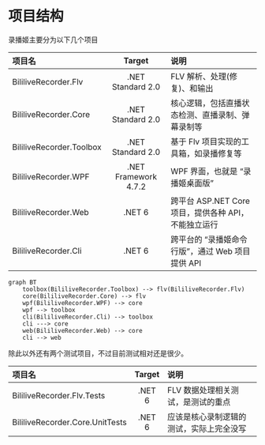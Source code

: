 # 项目结构

录播姬主要分为以下几个项目

项目名 | Target | 说明
:---- | :-----: | :---
BililiveRecorder.Flv | .NET Standard 2.0 | FLV 解析、处理(修复)、和输出
BililiveRecorder.Core | .NET Standard 2.0 | 核心逻辑，包括直播状态检测、直播录制、弹幕录制等
BililiveRecorder.Toolbox | .NET Standard 2.0 | 基于 Flv 项目实现的工具箱，如录播修复等
BililiveRecorder.WPF | .NET Framework 4.7.2 | WPF 界面，也就是 “录播姬桌面版”
BililiveRecorder.Web | .NET 6 | 跨平台 ASP.NET Core 项目，提供各种 API，不能独立运行
BililiveRecorder.Cli | .NET 6 | 跨平台的 “录播姬命令行版”，通过 Web 项目提供 API

```mermaid
graph BT
    toolbox(BililiveRecorder.Toolbox) --> flv(BililiveRecorder.Flv)
    core(BililiveRecorder.Core) --> flv
    wpf(BililiveRecorder.WPF) --> core
    wpf --> toolbox
    cli(BililiveRecorder.Cli) --> toolbox
    cli ---> core
    web(BililiveRecorder.Web) --> core
    cli --> web
```

除此以外还有两个测试项目，不过目前测试相对还是很少。

项目名 | Target | 说明
:---- | :-----: | :---
BililiveRecorder.Flv.Tests | .NET 6 | FLV 数据处理相关测试，是测试的重点
BililiveRecorder.Core.UnitTests | .NET 6 | 应该是核心录制逻辑的测试，实际上完全没写
